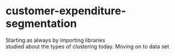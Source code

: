 # customer-expenditure-segmentation

Starting as always by importing libraries <br>
studied about the types of clustering today.
Moving on to data set 
